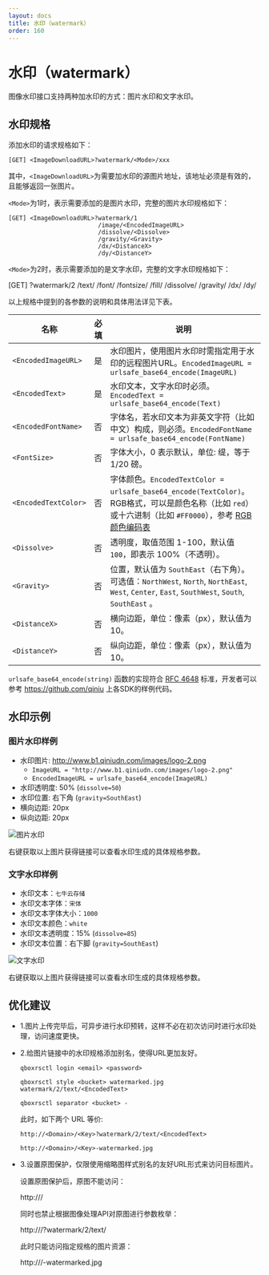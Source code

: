 ```yaml
---
layout: docs
title: 水印（watermark）
order: 160
---
```


<a name="watermark"></a>
# 水印（watermark）

图像水印接口支持两种加水印的方式：图片水印和文字水印。

<a name="watermark-spec"></a>
## 水印规格

添加水印的请求规格如下：

```
[GET] <ImageDownloadURL>?watermark/<Mode>/xxx
```

其中，`<ImageDownloadURL>`为需要加水印的源图片地址，该地址必须是有效的，且能够返回一张图片。

`<Mode>`为1时，表示需要添加的是图片水印，完整的图片水印规格如下：

```
[GET] <ImageDownloadURL>?watermark/1
                         /image/<EncodedImageURL>
                         /dissolve/<Dissolve>
                         /gravity/<Gravity>
                         /dx/<DistanceX>
                         /dy/<DistanceY>
```

`<Mode>`为2时，表示需要添加的是文字水印，完整的文字水印规格如下：

[GET] <ImageDownloadURL>?watermark/2
                         /text/<EncodedText>
                         /font/<EncodedFontName>
                         /fontsize/<FontSize>
                         /fill/<EncodedTextColor>
                         /dissolve/<Dissolve>
                         /gravity/<Gravity>
                         /dx/<DistanceX>
                         /dy/<DistanceY>


以上规格中提到的各参数的说明和具体用法详见下表。

名称                 | 必填 | 说明
---------------------|------|-----------------------------------------------------
`<EncodedImageURL>`  | 是   | 水印图片，使用图片水印时需指定用于水印的远程图片URL。`EncodedImageURL = urlsafe_base64_encode(ImageURL)`
`<EncodedText>`      | 是   | 水印文本，文字水印时必须。`EncodedText = urlsafe_base64_encode(Text)`
`<EncodedFontName>`  | 否   | 字体名，若水印文本为非英文字符（比如中文）构成，则必须。`EncodedFontName = urlsafe_base64_encode(FontName)`
`<FontSize>`         | 否   | 字体大小，0 表示默认，单位: 缇，等于 1/20 磅。
`<EncodedTextColor>` | 否   | 字体颜色。`EncodedTextColor = urlsafe_base64_encode(TextColor)`。RGB格式，可以是颜色名称（比如 `red`）或十六进制（比如 `#FF0000`），参考 [RGB颜色编码表](http://www.rapidtables.com/web/color/RGB_Color.htm)
`<Dissolve>`         | 否   | 透明度，取值范围 1-100，默认值 `100`，即表示 100%（不透明）。
`<Gravity>`          | 否   | 位置，默认值为 `SouthEast`（右下角）。可选值：`NorthWest`, `North`, `NorthEast`, `West`, `Center`, `East`, `SouthWest`, `South`, `SouthEast` 。
`<DistanceX>`        | 否   | 横向边距，单位：像素（px），默认值为 10。
`<DistanceY>`        | 否   | 纵向边距，单位：像素（px），默认值为 10。

`urlsafe_base64_encode(string)` 函数的实现符合 [RFC 4648](http://www.ietf.org/rfc/rfc4648.txt) 标准，开发者可以参考 <https://github.com/qiniu> 上各SDK的样例代码。

<a name="watermark-examples"></a>
## 水印示例

### 图片水印样例

 - 水印图片: <http://www.b1.qiniudn.com/images/logo-2.png>
     - `ImageURL = "http://www.b1.qiniudn.com/images/logo-2.png"`
     - `EncodedImageURL = urlsafe_base64_encode(ImageURL)`
 - 水印透明度: 50% (`dissolve=50`)
 - 水印位置: 右下角 (`gravity=SouthEast`)
 - 横向边距: 20px
 - 纵向边距: 20px

![图片水印](http://qiniuphotos.qiniudn.com/gogopher.jpg?watermark/1/image/aHR0cDovL3d3dy5iMS5xaW5pdWRuLmNvbS9pbWFnZXMvbG9nby0yLnBuZw==/dissolve/50/gravity/SouthEast/dx/20/dy/20)

右键获取以上图片获得链接可以查看水印生成的具体规格参数。

### 文字水印样例

- 水印文本：`七牛云存储`
- 水印文本字体：`宋体`
- 水印文本字体大小：`1000`
- 水印文本颜色：`white`
- 水印文本透明度：15% (`dissolve=85`)
- 水印文本位置：右下脚 (`gravity=SouthEast`)

![文字水印](http://qiniuphotos.qiniudn.com/gogopher.jpg?watermark/2/text/5LiD54mb5LqR5a2Y5YKo/font/5a6L5L2T/fontsize/1000/fill/d2hpdGU=/dissolve/85/gravity/SouthEast/dx/20/dy/20)

右键获取以上图片获得链接可以查看水印生成的具体规格参数。

## 优化建议

- 1.图片上传完毕后，可异步进行水印预转，这样不必在初次访问时进行水印处理，访问速度更快。

- 2.给图片链接中的水印规格添加别名，使得URL更加友好。

	```
    qboxrsctl login <email> <password>

    qboxrsctl style <bucket> watermarked.jpg watermark/2/text/<EncodedText>

    qboxrsctl separator <bucket> -
	```
	
  此时，如下两个 URL 等价:

	```
    http://<Domain>/<Key>?watermark/2/text/<EncodedText>

    http://<Domain>/<Key>-watermarked.jpg
	```

- 3.设置原图保护，仅限使用缩略图样式别名的友好URL形式来访问目标图片。

  设置原图保护后，原图不能访问：

    http://<Domain>/<Key>

  同时也禁止根据图像处理API对原图进行参数枚举：

    http://<Domain>/<Key>?watermark/2/text/<EncodedText>

  此时只能访问指定规格的图片资源：

    http://<Domain>/<Key>-watermarked.jpg
